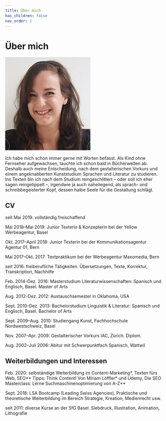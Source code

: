 ```yaml
---
title: Über mich
has_children: false
nav_order: 2
---
```


# Über mich

![](images/foto-275x300.jpg)

Ich habe mich schon immer gerne mit Worten befasst. Als Kind ohne Fernseher aufgewachsen, tauchte ich schon bald in Bücherwelten ab. Deshalb auch meine Entscheidung, nach dem gestalterischen Vorkurs und einem angeknabberten Kunststudium Sprachen und Literatur zu studieren. Ins Texten bin ich nach dem Studium reingeschlittert – oder soll ich eher sagen reingetippelt –, irgendwie ja auch naheliegend, als sprach- und schreibbegeisterter Kopf, dessen halbe Seele für die Gestaltung schlägt.

## CV

seit Mai 2019: vollständig freischaffend

Mai 2018–Mai 2019: Junior Texterin & Konzepterin bei der Yellow Werbeagentur, Basel

Okt. 2017–April 2018: Junior Texterin bei der Kommunikationsagentur Agentur 01, Bern

Mai 2017–Okt. 2017: Textpraktikum bei der Werbeagentur Maxomedia, Bern

seit 2016: freiberufliche Tätigkeiten. Übersetzungen, Texte, Korrektur, Transkription, Nachhilfe

Feb. 2014–Dez. 2016: Masterstudium Literaturwissenschaften: Spanisch und Englisch, Basel. Master of Arts

Aug. 2012–Dez. 2012: Austauschsemester in Oklahoma, USA

Sept. 2010–Dez. 2013: Bachelorstudium Linguistik & Literatur: Spanisch und Englisch, Basel. Bachelor of Arts

Sept. 2009–Aug. 2010: Studiengang Kunst, Fachhochschule Nordwestschweiz, Basel

Nov. 2007–Apr. 2009: Gestalterischer Vorkurs IAC, Zürich. Diplom.

Aug. 2002–Juli 2006: Abitur mit Schwerpunktfach Spanisch, Wattwil

## Weiterbildungen und Interessen

Feb. 2020: selbständige Weiterbildung im Content-Marketing*, Texten fürs Web, SEO**
Tipps: Think Content! Von Miriam Löffler* und Udemy, Die SEO Masterclass: Lerne Suchmaschinenoptimierung von A-Z**

Sept. 2018: LSA Bootcamp (Leading Swiss Agencies). Praktische und theoretische Weiterbildung im Bereich Strategie, Kreation, Medienrecht usw.

seit 2011: diverse Kurse an der SfG Basel. Siebdruck, Illustration, Animation, Lithografie
